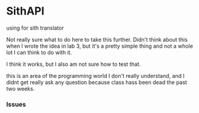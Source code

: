 # SithAPI
using for sith translator

Not really sure what to do here to take this further. Didn't think about this when I wrote the idea in lab 3,
but it's a pretty simple thing and not a whole lot I can think to do with it.

I think it works, but I also am not sure how to test that.

this is an area of the programming world I don't really understand, 
and I didnt get really ask any question because class hass been dead the past two weeks.

### Issues
